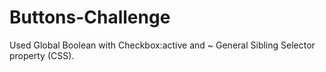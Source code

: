 # Buttons-Challenge

Used Global Boolean with Checkbox:active and ~ General Sibling Selector property (CSS).
